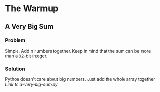 # The Warmup  

## A Very Big Sum  
### Problem  
Simple. Add n numbers together. Keep in mind that the sum can be more than a 32-bit Integer.
### Solution
Python doesn't care about big numbers. Just add the whole array together
_Link to a-very-big-sum.py_
